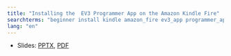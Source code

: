 ```yaml
---  
title: "Installing the	EV3 Programmer App on the Amazon Kindle Fire"  
searchterms: "beginner install kindle amazon_fire ev3_app programmer_app toggle installing_the ev3_programmer_app_on_the_amazon_kindle_fire"  
lang: "en"  
---  
```

 <ul>  
 <li class="ng-binding">Slides:  
 <a href="TabletLessons/tablet/beginner/Kindle.pptx">PPTX</a>,  
 <a href="TabletLessons/tablet/beginner/Kindle.pdf">PDF</a>  
 </li>  
 </ul>  

